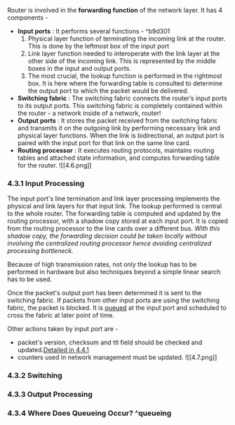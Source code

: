 Router is involved in the **forwarding function** of the network layer. It has 4 components -
- **Input ports** : It performs several functions - ^b9d301
	1. Physical layer function of terminating the incoming link at the router. This is done by the leftmost box of the input port
	2. Link layer function needed to interoperate with the link layer at the other side of the incoming link. This is represented by the middle boxes in the input and output ports.
	3. The most crucial, the lookup function is performed in the rightmost box. It is here where the forwarding table is consulted to determine the output port to which the packet would be delivered.
- **Switching fabric** : The switching fabric connects the router’s input ports to its output ports. This switching fabric is completely contained within the router - a network inside of a network, router!
- **Output ports** : It stores the packet received from the switching fabric and transmits it on the outgoing link by performing necessary link and physical layer functions. When the link is bidirectional, an output port is paired with the input port for that link on the same line card.
- **Routing processor** : It executes routing protocols, maintains routing tables and attached state information, and computes forwarding table for the router.
  ![[4.6.png]]

### 4.3.1 Input Processing
The input port's line termination and link layer processing implements the physical and link layers for that input link. The lookup performed is central to the whole router.  The forwarding table is computed and updated by the routing processor, with a shadow copy stored at each input port. It is copied from the routing processor to the line cards over a different bus. *With this shadow copy, the forwarding decision could be taken locally without involving the centralized routing processor hence avoiding centralized processing bottleneck.*

Because of high transmission rates, not only the lookup has to be performed in hardware but also techniques beyond a simple linear search has to be used.

Once the packet's output port has been determined it is sent to the switching fabric. If packets from other input ports are using the switching fabric, the packet is blocked. It is [queued](#^queueing) at the input port and scheduled to cross the fabric at later point of time.

Other actions taken by input port are -
- packet's version, checksum and ttl field should  be checked and updated.[Detailed in 4.4.1](4.4%20The%20Internet%20Protocol.md#^format)
- counters used in network management must be updated.
![[4.7.png]]
### 4.3.2 Switching
### 4.3.3 Output Processing
### 4.3.4 Where Does Queueing Occur? ^queueing
